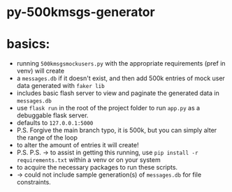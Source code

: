 # py-500kmsgs-generator

# basics:
- running ``500kmsgsmockusers.py`` with the appropriate requirements (pref in venv) will create
- a ``messages.db`` if it doesn't exist, and then add 500k entries of mock user data generated with ``faker lib``
- includes basic flash server to view and paginate the generated data in ``messages.db``
- use ``flask run`` in the root of the project folder to run ``app.py`` as a debuggable flask server.
- defaults to ``127.0.0.1:5000``   
- P.S. Forgive the main branch typo, it is 500k, but you can simply alter the range of the loop
- to alter the amount of entries it will create!
- P.S. P.S. -> to assist in getting this running, use ``pip install -r requirements.txt`` within a venv or on your system
- to acquire the necessary packages to run these scripts.
- -> could not include sample generation(s) of ``messages.db`` for file constraints.